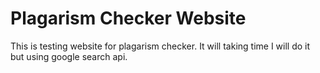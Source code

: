 # Plagarism Checker Website
This is testing website for plagarism checker.
It will taking time I will do it but using google search api.

